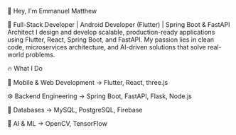 👋 Hey, I'm Emmanuel Matthew

🚀 Full-Stack Developer | Android Developer (Flutter) | Spring Boot & FastAPI Architect
I design and develop scalable, production-ready applications using Flutter, React, Spring Boot, and FastAPI. My passion lies in clean code, microservices architecture, and AI-driven solutions that solve real-world problems.

🔥 What I Do

📱 Mobile & Web Development → Flutter, React, three.js

⚙️ Backend Engineering → Spring Boot, FastAPI, Flask, Node.js

💾 Databases → MySQL, PostgreSQL, Firebase

🧠 AI & ML → OpenCV, TensorFlow

